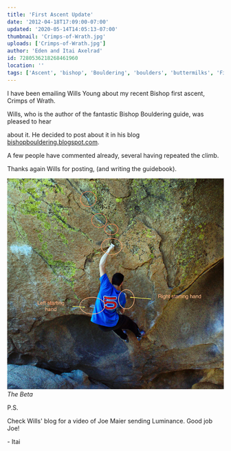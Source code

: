 ```yaml
---
title: 'First Ascent Update'
date: '2012-04-18T17:09:00-07:00'
updated: '2020-05-14T14:05:13-07:00'
thumbnail: 'Crimps-of-Wrath.jpg'
uploads: ['Crimps-of-Wrath.jpg']
author: 'Eden and Itai Axelrad'
id: 7280536218268461960
location: ''
tags: ['Ascent', 'bishop', 'Bouldering', 'boulders', 'buttermilks', 'First']
---
```

I have been emailing Wills Young about my recent Bishop first ascent, Crimps of Wrath.

Wills, who is the author of the fantastic Bishop Bouldering guide, was pleased to hear

about it. He decided to post about it in his blog [bishopbouldering.blogspot.com](http://bishopbouldering.blogspot.com/2012/04/possible-new-v10-on-cave-boulder.html).

A few people have commented already, several having repeated the climb.

Thanks again Wills for posting, (and writing the guidebook).

![image alt](uploads/Crimps-of-Wrath.jpg)*The Beta*

P.S.

Check Wills' blog for a video of Joe Maier sending Luminance. Good job Joe!

\- Itai
